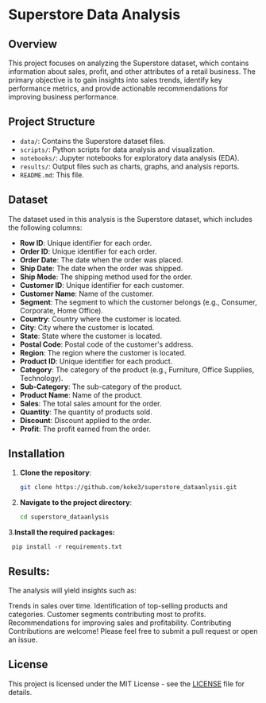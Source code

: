 # Superstore Data Analysis

## Overview

This project focuses on analyzing the Superstore dataset, which contains information about sales, profit, and other attributes of a retail business. The primary objective is to gain insights into sales trends, identify key performance metrics, and provide actionable recommendations for improving business performance.
## Project Structure

- `data/`: Contains the Superstore dataset files.
- `scripts/`: Python scripts for data analysis and visualization.
- `notebooks/`: Jupyter notebooks for exploratory data analysis (EDA).
- `results/`: Output files such as charts, graphs, and analysis reports.
- `README.md`: This file.


## Dataset

The dataset used in this analysis is the Superstore dataset, which includes the following columns:

- **Row ID**: Unique identifier for each order.
- **Order ID**: Unique identifier for each order.
- **Order Date**: The date when the order was placed.
- **Ship Date**: The date when the order was shipped.
- **Ship Mode**: The shipping method used for the order.
- **Customer ID**: Unique identifier for each customer.
- **Customer Name**: Name of the customer.
- **Segment**: The segment to which the customer belongs (e.g., Consumer, Corporate, Home Office).
- **Country**: Country where the customer is located.
- **City**: City where the customer is located.
- **State**: State where the customer is located.
- **Postal Code**: Postal code of the customer's address.
- **Region**: The region where the customer is located.
- **Product ID**: Unique identifier for each product.
- **Category**: The category of the product (e.g., Furniture, Office Supplies, Technology).
- **Sub-Category**: The sub-category of the product.
- **Product Name**: Name of the product.
- **Sales**: The total sales amount for the order.
- **Quantity**: The quantity of products sold.
- **Discount**: Discount applied to the order.
- **Profit**: The profit earned from the order.

## Installation

1. **Clone the repository**:
   ```bash
   git clone https://github.com/koke3/superstore_dataanlysis.git
2. **Navigate to the project directory**:
   ```bash
   cd superstore_dataanlysis
3.**Install the required packages:**
  
     pip install -r requirements.txt

## Results:

The analysis will yield insights such as:

Trends in sales over time.
Identification of top-selling products and categories.
Customer segments contributing most to profits.
Recommendations for improving sales and profitability.
Contributing
Contributions are welcome! Please feel free to submit a pull request or open an issue.

## License
This project is licensed under the MIT License - see the [LICENSE](LICENSE) file for details.


